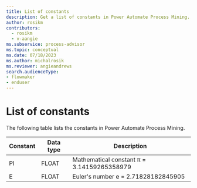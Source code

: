 ```yaml
---
title: List of constants
description: Get a list of constants in Power Automate Process Mining.
author: rosikm
contributors:
  - rosikm
  - v-aangie
ms.subservice: process-advisor
ms.topic: conceptual
ms.date: 07/18/2023
ms.author: michalrosik
ms.reviewer: angieandrews
search.audienceType:
- flowmaker
- enduser
---
```


# List of constants

The following table lists the constants in Power Automate Process Mining.

| Constant | Data type | Description |
| - | - | - |
| PI | FLOAT | Mathematical constant π = 3.14159265358979 |
| E | FLOAT | Euler's number e = 2.71828182845905 |

